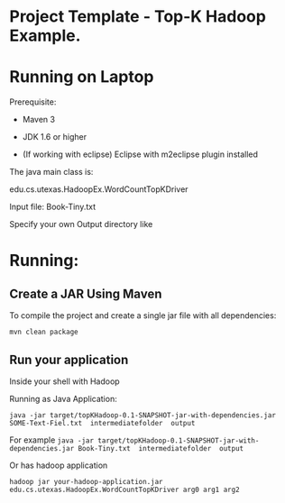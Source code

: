 # Project Template - Top-K Hadoop Example. 

# Running on Laptop     ####

Prerequisite:

- Maven 3

- JDK 1.6 or higher

- (If working with eclipse) Eclipse with m2eclipse plugin installed


The java main class is:

edu.cs.utexas.HadoopEx.WordCountTopKDriver 

Input file:  Book-Tiny.txt  

Specify your own Output directory like 

# Running:




## Create a JAR Using Maven 

To compile the project and create a single jar file with all dependencies: 
	
```mvn clean package```


## Run your application

Inside your shell with Hadoop

Running as Java Application:

```java -jar target/topKHadoop-0.1-SNAPSHOT-jar-with-dependencies.jar SOME-Text-Fiel.txt  intermediatefolder  output  ``` 

For example 
```java -jar target/topKHadoop-0.1-SNAPSHOT-jar-with-dependencies.jar Book-Tiny.txt  intermediatefolder  output  ``` 

Or has hadoop application

```hadoop jar your-hadoop-application.jar edu.cs.utexas.HadoopEx.WordCountTopKDriver arg0 arg1 arg2 ```


